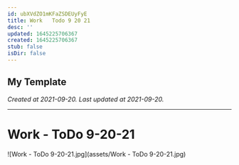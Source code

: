 ```yaml
---
id: ubXVdZO1mKFaZSDEUyFyE
title: Work   Todo 9 20 21
desc: ''
updated: 1645225706367
created: 1645225706367
stub: false
isDir: false
---
```

My Template
---

_Created at 2021-09-20._
_Last updated at 2021-09-20._




---

# Work - ToDo 9-20-21


![Work - ToDo 9-20-21.jpg](assets/Work - ToDo 9-20-21.jpg)

